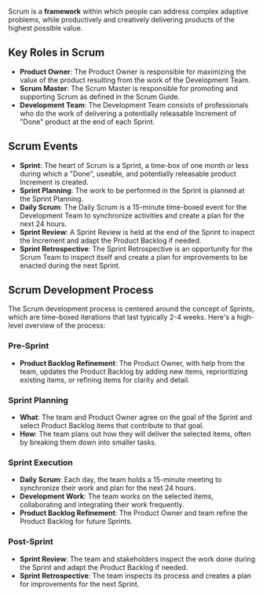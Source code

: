 Scrum is a **framework** within which people can address complex adaptive problems, while productively and creatively delivering products of the highest possible value.

## Key Roles in Scrum

- **Product Owner**: The Product Owner is responsible for maximizing the value of the product resulting from the work of the Development Team.
- **Scrum Master**: The Scrum Master is responsible for promoting and supporting Scrum as defined in the Scrum Guide.
- **Development Team**: The Development Team consists of professionals who do the work of delivering a potentially releasable Increment of "Done" product at the end of each Sprint.

## Scrum Events

- **Sprint**: The heart of Scrum is a Sprint, a time-box of one month or less during which a "Done", useable, and potentially releasable product Increment is created.
- **Sprint Planning**: The work to be performed in the Sprint is planned at the Sprint Planning.
- **Daily Scrum**: The Daily Scrum is a 15-minute time-boxed event for the Development Team to synchronize activities and create a plan for the next 24 hours.
- **Sprint Review**: A Sprint Review is held at the end of the Sprint to inspect the Increment and adapt the Product Backlog if needed.
- **Sprint Retrospective**: The Sprint Retrospective is an opportunity for the Scrum Team to inspect itself and create a plan for improvements to be enacted during the next Sprint.

## Scrum Development Process

The Scrum development process is centered around the concept of Sprints, which are time-boxed iterations that last typically 2-4 weeks. Here's a high-level overview of the process:

### Pre-Sprint

- **Product Backlog Refinement**: The Product Owner, with help from the team, updates the Product Backlog by adding new items, reprioritizing existing items, or refining items for clarity and detail.

### Sprint Planning

- **What**: The team and Product Owner agree on the goal of the Sprint and select Product Backlog items that contribute to that goal.
- **How**: The team plans out how they will deliver the selected items, often by breaking them down into smaller tasks.

### Sprint Execution

- **Daily Scrum**: Each day, the team holds a 15-minute meeting to synchronize their work and plan for the next 24 hours.
- **Development Work**: The team works on the selected items, collaborating and integrating their work frequently.
- **Product Backlog Refinement**: The Product Owner and team refine the Product Backlog for future Sprints.

### Post-Sprint

- **Sprint Review**: The team and stakeholders inspect the work done during the Sprint and adapt the Product Backlog if needed.
- **Sprint Retrospective**: The team inspects its process and creates a plan for improvements for the next Sprint.
